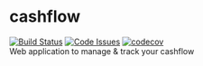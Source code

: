 # cashflow
[![Build Status](https://travis-ci.org/essanpupil/cashflow.svg?branch=master)](https://travis-ci.org/essanpupil/cashflow)
[![Code Issues](https://www.quantifiedcode.com/api/v1/project/1c78985c2cc847aaaa3c44427a5bf633/badge.svg)](https://www.quantifiedcode.com/app/project/1c78985c2cc847aaaa3c44427a5bf633)
[![codecov](https://codecov.io/gh/essanpupil/cashflow/branch/master/graph/badge.svg)](https://codecov.io/gh/essanpupil/cashflow)  
Web application to manage &amp; track your cashflow
